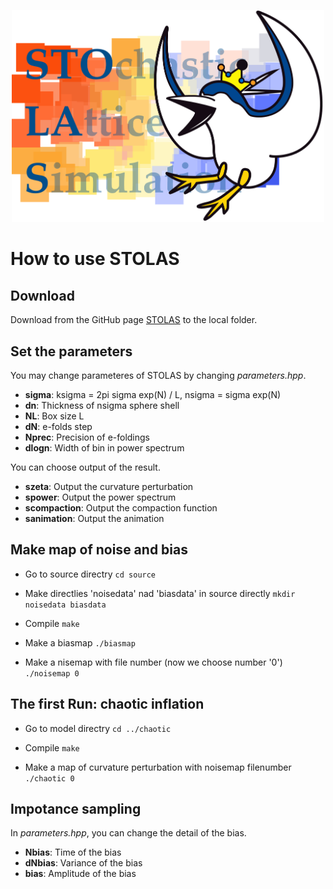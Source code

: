 <p align="center">
  <!-- <img src="source/STOLAS_NO_BG.png" width="350"> -->
  <img src="source/STOLAS_LOGO.png" width="500">
</p>

# How to use STOLAS

## Download
Download from the GitHub page [STOLAS](https://github.com/STOchasticLAtticeSimulation/STOLAS_dist) to the local folder.

## Set the parameters
You may change parameteres of STOLAS by changing *parameters.hpp*.
- **sigma**: ksigma = 2pi sigma exp(N) / L, nsigma = sigma exp(N)
- **dn**: Thickness of nsigma sphere shell
- **NL**: Box size L
- **dN**: e-folds step
- **Nprec**: Precision of e-foldings
- **dlogn**: Width of bin in power spectrum

You can choose output of the result.
- **szeta**: Output the curvature perturbation
- **spower**: Output the power spectrum
- **scompaction**: Output the compaction function
- **sanimation**: Output the animation




## Make map of noise and bias
- Go to source directry
`cd source`

- Make directlies 'noisedata' nad 'biasdata' in source directly
`mkdir noisedata biasdata`

- Compile 
`make`

- Make a biasmap
`./biasmap`

- Make a nisemap with file number (now we choose number '0')
`./noisemap 0`


## The first Run: chaotic inflation
- Go to model directry
`cd ../chaotic`

- Compile
`make`

- Make a map of curvature perturbation with noisemap filenumber
`./chaotic 0`



## Impotance sampling
In *parameters.hpp*, you can change the detail of the bias.
- **Nbias**: Time of the bias
- **dNbias**: Variance of the bias
- **bias**: Amplitude of the bias

